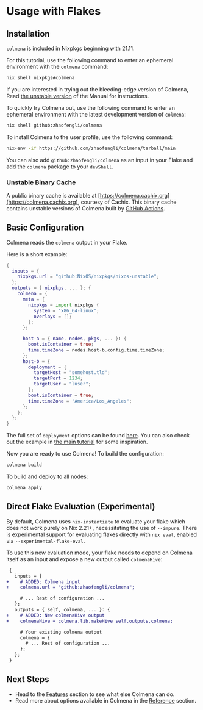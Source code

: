 # Usage with Flakes

## Installation

<!-- STABLE_BEGIN -->
`colmena` is included in Nixpkgs beginning with 21.11.

For this tutorial, use the following command to enter an ephemeral environment with the `colmena` command:

```bash
nix shell nixpkgs#colmena
```

If you are interested in trying out the bleeding-edge version of Colmena, Read [the unstable version](https://colmena.cli.rs/unstable) of the Manual for instructions.
<!-- STABLE_END -->

<!-- UNSTABLE_BEGIN -->
<!-- To install the latest stable version, read [the corresponding Manual](https://colmena.cli.rs/stable) for instructions. -->

To quickly try Colmena out, use the following command to enter an ephemeral environment with the latest development version of `colmena`:

```bash
nix shell github:zhaofengli/colmena
```

To install Colmena to the user profile, use the following command:

```bash
nix-env -if https://github.com/zhaofengli/colmena/tarball/main
```

You can also add `github:zhaofengli/colmena` as an input in your Flake and add the `colmena` package to your `devShell`.

### Unstable Binary Cache

A public binary cache is available at [https://colmena.cachix.org](https://colmena.cachix.org), courtesy of Cachix.
This binary cache contains unstable versions of Colmena built by [GitHub Actions](https://github.com/zhaofengli/colmena/actions).
<!-- UNSTABLE_END -->

## Basic Configuration

Colmena reads the `colmena` output in your Flake.

Here is a short example:

```nix
{
  inputs = {
    nixpkgs.url = "github:NixOS/nixpkgs/nixos-unstable";
  };
  outputs = { nixpkgs, ... }: {
    colmena = {
      meta = {
        nixpkgs = import nixpkgs {
          system = "x86_64-linux";
          overlays = [];
        };
      };

      host-a = { name, nodes, pkgs, ... }: {
        boot.isContainer = true;
        time.timeZone = nodes.host-b.config.time.timeZone;
      };
      host-b = {
        deployment = {
          targetHost = "somehost.tld";
          targetPort = 1234;
          targetUser = "luser";
        };
        boot.isContainer = true;
        time.timeZone = "America/Los_Angeles";
      };
    };
  };
}
```

The full set of `deployment` options can be found [here](../reference/deployment.md).
You can also check out the example in [the main tutorial](index.md) for some inspiration.

Now you are ready to use Colmena! To build the configuration:

```bash
colmena build
```

To build and deploy to all nodes:

```bash
colmena apply
```

## Direct Flake Evaluation (Experimental)

By default, Colmena uses `nix-instantiate` to evaluate your flake which does not work purely on Nix 2.21+, necessitating the use of `--impure`.
There is experimental support for evaluating flakes directly with `nix eval`, enabled via `--experimental-flake-eval`.

To use this new evaluation mode, your flake needs to depend on Colmena itself as an input and expose a new output called `colmenaHive`:

```diff
 {
   inputs = {
+    # ADDED: Colmena input
+    colmena.url = "github:zhaofengli/colmena";

     # ... Rest of configuration ...
   };
   outputs = { self, colmena, ... }: {
+    # ADDED: New colmenaHive output
+    colmenaHive = colmena.lib.makeHive self.outputs.colmena;

     # Your existing colmena output
     colmena = {
       # ... Rest of configuration ...
     };
   };
 }
```


## Next Steps

- Head to the [Features](../features/index.md) section to see what else Colmena can do.
- Read more about options available in Colmena in the [Reference](../reference/index.md) section.

